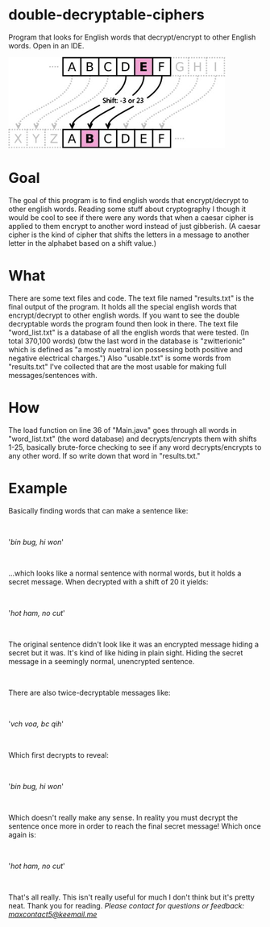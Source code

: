 # double-decryptable-ciphers
Program that looks for English words that decrypt/encrypt to other English words. Open in an IDE.

![](caesar.jpg)

# Goal
The goal of this program is to find english words that encrypt/decrypt to other english words. Reading some stuff about cryptography I though it would be cool to see if there were any words that when a caesar cipher is applied to them encrypt to another word instead of just gibberish. (A caesar cipher is the kind of cipher that shifts the letters in a message to another letter in the alphabet based on a shift value.)

# What
There are some text files and code. The text file named "results.txt" is the final output of the program. It holds all the special english words that encrypt/decrypt to other english words. If you want to see the double decryptable words the program found then look in there. The text file "word_list.txt" is a database of all the english words that were tested. (In total 370,100 words) (btw the last word in the database is "zwitterionic" which is defined as "a mostly nuetral ion possessing both positive and negative electrical charges.") Also "usable.txt" is some words from "results.txt" I've collected that are the most usable for making full messages/sentences with. 

# How
The load function on line 36 of "Main.java" goes through all words in "word_list.txt" (the word database) and decrypts/encrypts them with shifts 1-25, basically brute-force checking to see if any word decrypts/encrypts to any other word. If so write down that word in "results.txt."

# Example
Basically finding words that can make a sentence like:

<br>

'_bin bug, hi won_'

<br>

...which looks like a normal sentence with normal words, but it holds a secret message.
When decrypted with a shift of 20 it yields:

<br>

'_hot ham, no cut_'

<br>

The original sentence didn't look like it was an encrypted message hiding a secret but it was. It's kind of like hiding in plain sight. Hiding the secret message in a seemingly normal, unencrypted sentence. 

<br>

There are also twice-decryptable messages like:

<br>

'_vch voa, bc qih_'

<br>

Which first decrypts to reveal:

<br>

'_bin bug, hi won_'

<br>

Which doesn't really make any sense. In reality you must decrypt the sentence once more in order to reach the final secret message! Which once again is:

<br>

'_hot ham, no cut_'

<br>

That's all really. This isn't really useful for much I don't think but it's pretty neat. Thank you for reading.
*Please contact for questions or feedback: [maxcontact5@keemail.me](mailto:maxcontact5@keemail.me)*
